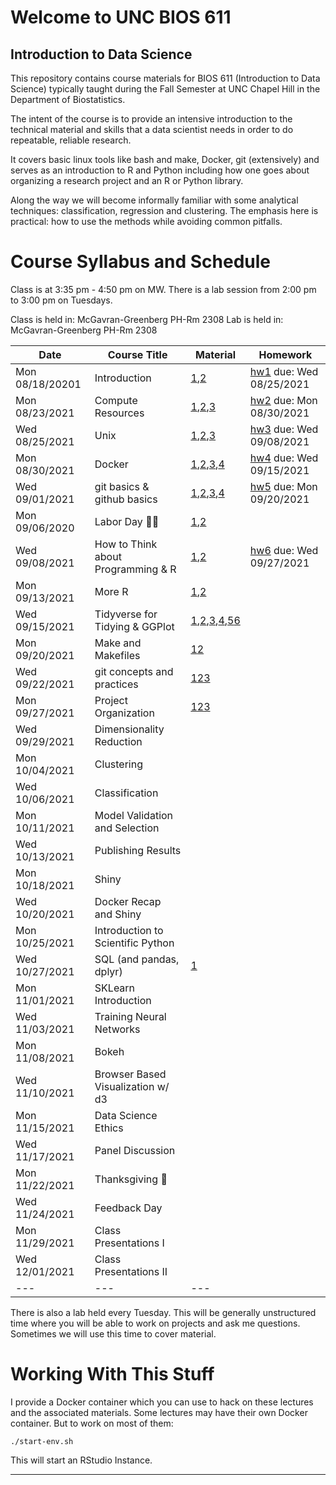 Welcome to UNC BIOS 611
=======================
Introduction to Data Science
----------------------------

This repository contains course materials for BIOS 611 (Introduction
to Data Science) typically taught during the Fall Semester at UNC
Chapel Hill in the Department of Biostatistics.

The intent of the course is to provide an intensive introduction to
the technical material and skills that a data scientist needs in order
to do repeatable, reliable research.

It covers basic linux tools like bash and make, Docker, git
(extensively) and serves as an introduction to R and Python including
how one goes about organizing a research project and an R or Python
library.

Along the way we will become informally familiar with some analytical
techniques: classification, regression and clustering. The emphasis
here is practical: how to use the methods while avoiding common
pitfalls.

Course Syllabus and Schedule
============================

Class is at 3:35 pm - 4:50 pm on MW. There is a lab session from 2:00
pm to 3:00 pm on Tuesdays.

Class is held in: McGavran-Greenberg PH-Rm 2308
Lab is held in: McGavran-Greenberg PH-Rm 2308


| Date            | Course Title                       | Material                                             | Homework                       |
| ---             | ---                                | ---                                                  | ---                            |
| Mon 08/18/20201 | Introduction                       | [1][m1],[2][m2]                                      | [hw1][hw1] due: Wed 08/25/2021 |
| Mon 08/23/2021  | Compute Resources                  | [1][m3],[2][m4],[3][m5]                              | [hw2][hw2] due: Mon 08/30/2021 |
| Wed 08/25/2021  | Unix                               | [1][m8],[2][m6],[3][m7]                              | [hw3][hw3] due: Wed 09/08/2021 |
| Mon 08/30/2021  | Docker                             | [1][m9],[2][m4],[3][m5],[4][m10]                     | [hw4][hw4] due: Wed 09/15/2021 |
| Wed 09/01/2021  | git basics & github basics         | [1][m13],[2][m14],[3][m15],[4][m16]                  | [hw5][hw5] due: Mon 09/20/2021 |
| Mon 09/06/2020  | Labor Day 🍞🌹                     | [1][m12],[2][m16]                                    |                                |
| Wed 09/08/2021  | How to Think about Programming & R | [1][m18],[2][m19]                                    | [hw6][hw6] due: Wed 09/27/2021           |
| Mon 09/13/2021  | More R                             | [1][m20],[2][m23]                                    |                                |
| Wed 09/15/2021  | Tidyverse for Tidying & GGPlot     | [1][m22],[2][m24],[3][m25],[4][m26],[5][m27][6][m28] |                                |
| Mon 09/20/2021  | Make and Makefiles                 | [1][m29][2][m30]                                                     |                                |
| Wed 09/22/2021  | git concepts and practices         | [1][m31][2][m32][3][m33]                                                |                                |
| Mon 09/27/2021  | Project Organization               | [1][m34][2][m35][3][m36]                                                     |                                |
| Wed 09/29/2021  | Dimensionality Reduction           |                                                      |                                |
| Mon 10/04/2021  | Clustering                         |                                                      |                                |
| Wed 10/06/2021  | Classification                     |                                                      |                                |
| Mon 10/11/2021  | Model Validation and Selection     |                                                      |                                |
| Wed 10/13/2021  | Publishing Results                 |                                                      |                                |
| Mon 10/18/2021  | Shiny                              |                                                      |                                |
| Wed 10/20/2021  | Docker Recap and Shiny             |                                                      |                                |
| Mon 10/25/2021  | Introduction to Scientific Python  |                                                      |                                |
| Wed 10/27/2021  | SQL (and pandas, dplyr)            | [1][m11]                                             |                                |
| Mon 11/01/2021  | SKLearn Introduction               |                                                      |                                |
| Wed 11/03/2021  | Training Neural Networks           |                                                      |                                |
| Mon 11/08/2021  | Bokeh                              |                                                      |                                |
| Wed 11/10/2021  | Browser Based Visualization w/ d3  |                                                      |                                |
| Mon 11/15/2021  | Data Science Ethics                |                                                      |                                |
| Wed 11/17/2021  | Panel Discussion                   |                                                      |                                |
| Mon 11/22/2021  | Thanksgiving 🦃                    |                                                      |                                |
| Wed 11/24/2021  | Feedback Day                       |                                                      |                                |
| Mon 11/29/2021  | Class Presentations I              |                                                      |                                |
| Wed 12/01/2021  | Class Presentations II             |                                                      |                                |
| ---             | ---                                | ---                                                  |                                |


There is also a lab held every Tuesday. This will be generally
unstructured time where you will be able to work on projects and ask
me questions. Sometimes we will use this time to cover material.

Working With This Stuff
=======================

I provide a Docker container which you can use to hack on these
lectures and the associated materials. Some lectures may have their
own Docker container. But to work on most of them:


    ./start-env.sh
    
This will start an RStudio Instance.

* * * 

[m1]:https://github.com/Vincent-Toups/datasci611/blob/main/lectures/01-course-intro-data-scientist/course-intro-data-scientist.org
[m2]:https://github.com/Vincent-Toups/datasci611/blob/main/lectures/01-course-intro-data-scientist/slides.Rpres
[m3]:https://its.unc.edu/research-computing/longleaf-cluster/
[m4]:https://docs.docker.com/docker-for-windows/install/
[m5]:https://docs.docker.com/engine/install/ubuntu/
[m6]:https://www.gnu.org/software/bash/manual/bash.html
[m7]:https://learnxinyminutes.com/docs/bash/
[m8]:https://github.com/Vincent-Toups/datasci611/tree/main/lectures/02-unix
[m9]:https://github.com/Vincent-Toups/datasci611/blob/main/lectures/03-Docker/docker.org
[m10]:https://learnxinyminutes.com/docs/docker/
[m11]:https://tomaugspurger.github.io/dplry-pandas.html
[m12]:https://en.wikipedia.org/wiki/Labor_Day
[m13]:https://git-scm.com/book/en/v2
[m14]:https://docs.github.com/en/get-started
[m15]:https://docs.github.com/en/github/authenticating-to-github/connecting-to-github-with-ssh/adding-a-new-ssh-key-to-your-github-account
[m16]:https://hyperallergic.com/313435/an-illustrated-guide-to-guy-debords-the-society-of-the-spectacle/
[m17]:https://liyanxu.blog/2017/02/12/install-git-on-windows-and-set-up-ssh-keys/
[m18]:https://learnxinyminutes.com/docs/r/
[m19]:http://adv-r.had.co.nz/
[m20]:http://adv-r.had.co.nz/Computing-on-the-language.html
[m21]:https://dplyr.tidyverse.org/articles/programming.html
[m22]:https://www.popularmechanics.com/science/a22577/genetics-papers-excel-errors/
[m23]:https://dplyr.tidyverse.org/
[m24]:https://tidyr.tidyverse.org/
[m25]:https://readr.tidyverse.org/
[m25]:https://ggplot2.tidyverse.org/
[m26]:https://magrittr.tidyverse.org/
[m27]:https://r4ds.had.co.nz/tidy-data.html
[m28]:https://www.interaction-design.org/literature/article/preattentive-visual-properties-and-how-to-use-them-in-information-visualization
[m29]:https://www.gnu.org/software/make/
[m30]:https://learnxinyminutes.com/docs/make/
[m31]:https://www.man7.org/linux/man-pages/man1/diff.1.html
[m32]:https://man7.org/linux/man-pages/man1/patch.1.html
[m33]:https://git-scm.com/book/en/v2/Git-Tools-Interactive-Staging
[m34]:https://github.com/virkud/bios611-project1
[m35]:https://www.latex-project.org/
[m36]:https://bookdown.org/yihui/rmarkdown-cookbook/install-latex.html

[hw1]:https://github.com/Vincent-Toups/datasci611/blob/main/lectures/01-course-intro-data-scientist/homework.md
[hw2]:https://github.com/Vincent-Toups/datasci611/blob/main/lectures/X-02-vcl/homework.md
[hw3]:https://github.com/Vincent-Toups/datasci611/blob/main/lectures/02-unix/homework.md
[hw4]:https://github.com/Vincent-Toups/datasci611/blob/main/lectures/03-Docker/homework.md
[hw5]:https://github.com/Vincent-Toups/datasci611/blob/main/lectures/04-git-basics/homework.md
[hw6]:https://github.com/Vincent-Toups/datasci611/blob/main/lectures/05-Programming-and-Programming-in-R/homework-p1.md

